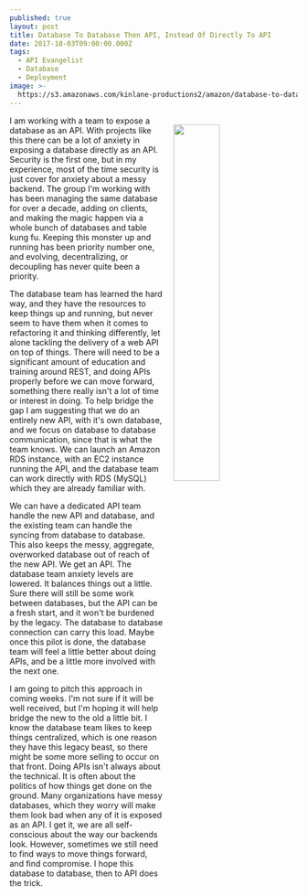 ```yaml
---
published: true
layout: post
title: Database To Database Then API, Instead Of Directly To API
date: 2017-10-03T09:00:00.000Z
tags:
  - API Evangelist
  - Database
  - Deployment
image: >-
  https://s3.amazonaws.com/kinlane-productions2/amazon/database-to-database-api.png
---
```

<p><img src="https://s3.amazonaws.com/kinlane-productions2/amazon/database-to-database-api.png" align="right" width="40%" style="padding: 15px;" /></p>I am working with a team to expose a database as an API. With projects like this there can be a lot of anxiety in exposing a database directly as an API. Security is the first one, but in my experience, most of the time security is just cover for anxiety about a messy backend. The group I'm working with has been managing the same database for over a decade, adding on clients, and making the magic happen via a whole bunch of databases and table kung fu. Keeping this monster up and running has been priority number one, and evolving, decentralizing, or decoupling has never quite been a priority.

The database team has learned the hard way, and they have the resources to keep things up and running, but never seem to have them when it comes to refactoring it and thinking differently, let alone tackling the delivery of a web API on top of things. There will need to be a significant amount of education and training around REST, and doing APIs properly before we can move forward, something there really isn't a lot of time or interest in doing. To help bridge the gap I am suggesting that we do an entirely new API, with it's own database, and we focus on database to database communication, since that is what the team knows. We can launch an Amazon RDS instance, with an EC2 instance running the API, and the database team can work directly with RDS (MySQL) which they are already familiar with.

We can have a dedicated API team handle the new API and database, and the existing team can handle the syncing from database to database. This also keeps the messy, aggregate, overworked database out of reach of the new API. We get an API. The database team anxiety levels are lowered. It balances things out a little. Sure there will still be some work between databases, but the API can be a fresh start, and it won't be burdened by the legacy. The database to database connection can carry this load. Maybe once this pilot is done, the database team will feel a little better about doing APIs, and be a little more involved with the next one.

I am going to pitch this approach in coming weeks. I'm not sure if it will be well received, but I'm hoping it will help bridge the new to the old a little bit. I know the database team likes to keep things centralized, which is one reason they have this legacy beast, so there might be some more selling to occur on that front. Doing APIs isn't always about the technical. It is often about the politics of how things get done on the ground. Many organizations have messy databases, which they worry will make them look bad when any of it is exposed as an API. I get it, we are all self-conscious about the way our backends look. However, sometimes we still need to find ways to move things forward, and find compromise. I hope this database to database, then to API does the trick.
